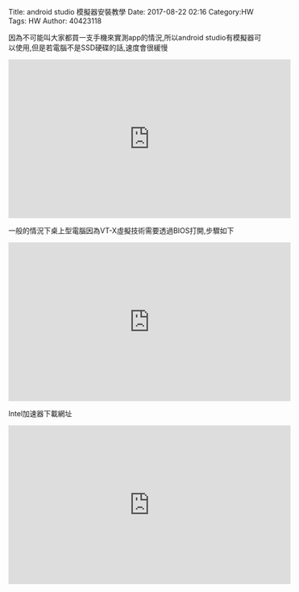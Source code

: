 Title: android studio 模擬器安裝教學
Date: 2017-08-22 02:16
Category:HW
Tags: HW
Author: 40423118



<!-- PELICAN_END_SUMMARY -->


因為不可能叫大家都買一支手機來實測app的情況,所以android studio有模擬器可以使用,但是若電腦不是SSD硬碟的話,速度會很緩慢
<iframe width="560" height="315" src="https://www.youtube.com/embed/_xA3URzFpa0" frameborder="0" allowfullscreen></iframe>

一般的情況下桌上型電腦因為VT-X虛擬技術需要透過BIOS打開,步驟如下
<iframe width="560" height="315" src="https://support.lenovo.com/tw/zh/solutions/ht500006" frameborder="0" allowfullscreen></iframe>

Intel加速器下載網址
<iframe width="560" height="315" src="https://software.intel.com/en-us/android/articles/intel-hardware-accelerated-execution-manager/" frameborder="0" allowfullscreen></iframe>